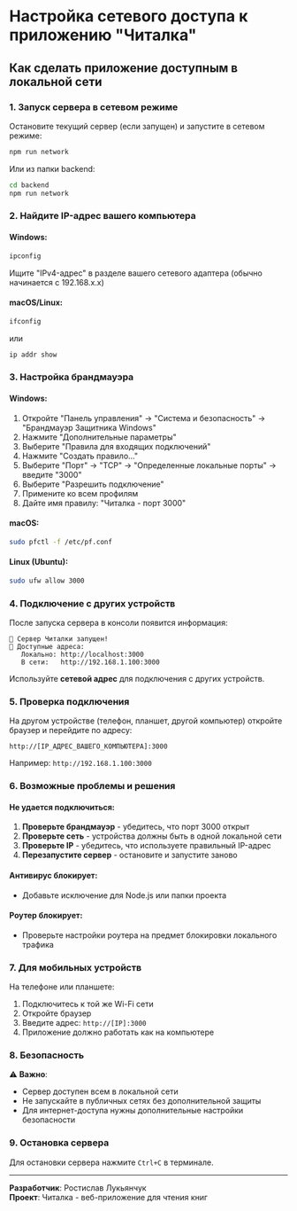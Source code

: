 # Настройка сетевого доступа к приложению "Читалка"

## Как сделать приложение доступным в локальной сети

### 1. Запуск сервера в сетевом режиме

Остановите текущий сервер (если запущен) и запустите в сетевом режиме:

```bash
npm run network
```

Или из папки backend:
```bash
cd backend
npm run network
```

### 2. Найдите IP-адрес вашего компьютера

#### Windows:
```cmd
ipconfig
```
Ищите "IPv4-адрес" в разделе вашего сетевого адаптера (обычно начинается с 192.168.x.x)

#### macOS/Linux:
```bash
ifconfig
```
или
```bash
ip addr show
```

### 3. Настройка брандмауэра

#### Windows:
1. Откройте "Панель управления" → "Система и безопасность" → "Брандмауэр Защитника Windows"
2. Нажмите "Дополнительные параметры"
3. Выберите "Правила для входящих подключений"
4. Нажмите "Создать правило..."
5. Выберите "Порт" → "TCP" → "Определенные локальные порты" → введите "3000"
6. Выберите "Разрешить подключение"
7. Примените ко всем профилям
8. Дайте имя правилу: "Читалка - порт 3000"

#### macOS:
```bash
sudo pfctl -f /etc/pf.conf
```

#### Linux (Ubuntu):
```bash
sudo ufw allow 3000
```

### 4. Подключение с других устройств

После запуска сервера в консоли появится информация:
```
🚀 Сервер Читалки запущен!
📍 Доступные адреса:
   Локально: http://localhost:3000
   В сети:   http://192.168.1.100:3000
```

Используйте **сетевой адрес** для подключения с других устройств.

### 5. Проверка подключения

На другом устройстве (телефон, планшет, другой компьютер) откройте браузер и перейдите по адресу:
```
http://[IP_АДРЕС_ВАШЕГО_КОМПЬЮТЕРА]:3000
```

Например: `http://192.168.1.100:3000`

### 6. Возможные проблемы и решения

#### Не удается подключиться:
1. **Проверьте брандмауэр** - убедитесь, что порт 3000 открыт
2. **Проверьте сеть** - устройства должны быть в одной локальной сети
3. **Проверьте IP** - убедитесь, что используете правильный IP-адрес
4. **Перезапустите сервер** - остановите и запустите заново

#### Антивирус блокирует:
- Добавьте исключение для Node.js или папки проекта

#### Роутер блокирует:
- Проверьте настройки роутера на предмет блокировки локального трафика

### 7. Для мобильных устройств

На телефоне или планшете:
1. Подключитесь к той же Wi-Fi сети
2. Откройте браузер
3. Введите адрес: `http://[IP]:3000`
4. Приложение должно работать как на компьютере

### 8. Безопасность

⚠️ **Важно**: 
- Сервер доступен всем в локальной сети
- Не запускайте в публичных сетях без дополнительной защиты
- Для интернет-доступа нужны дополнительные настройки безопасности

### 9. Остановка сервера

Для остановки сервера нажмите `Ctrl+C` в терминале.

---

**Разработчик**: Ростислав Лукьянчук  
**Проект**: Читалка - веб-приложение для чтения книг